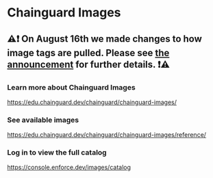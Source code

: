 # Chainguard Images

## :warning::exclamation: On August 16th we made changes to how image tags are pulled. Please see [the announcement](https://www.chainguard.dev/unchained/important-updates-for-chainguard-images-public-catalog-users) for further details. :exclamation::warning:

### Learn more about Chainguard Images

https://edu.chainguard.dev/chainguard/chainguard-images/

### See available images

https://edu.chainguard.dev/chainguard/chainguard-images/reference/

### Log in to view the full catalog

https://console.enforce.dev/images/catalog
